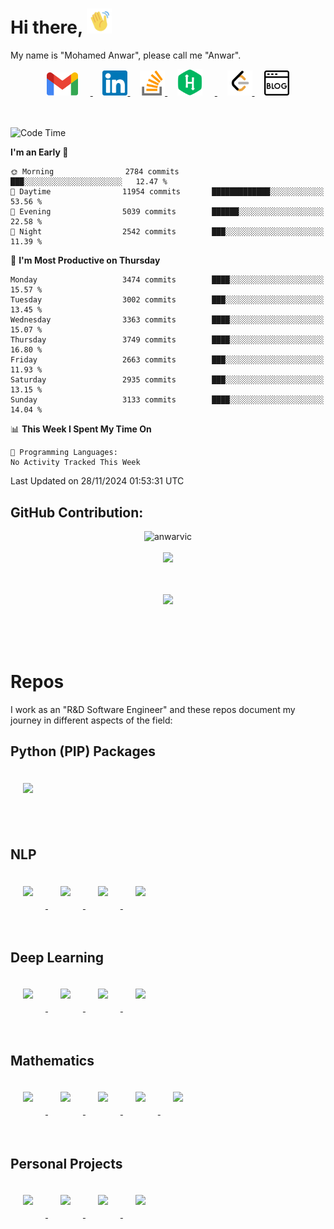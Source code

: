 # Hi there, <img src="assets/hi.gif" width="40px" height="40px">

My name is "Mohamed Anwar", please call me "Anwar".

<div align="center">
    <a href="mailto: mohamedanwarvic@gmail.com">
        <img alt="anwarvic | Gmail" width="50px" style="margin-right:20px" src="assets/gmail_2020.svg" />
    </a>
    &nbsp;&nbsp;&nbsp;
    <a href="https://linkedin.com/in/Anwarvic">
        <img alt="anwarvic | LinkedIn" width="40px" src="assets/linkedin.svg" />
    </a>
    &nbsp;&nbsp;&nbsp;
    <a href="https://stackoverflow.com/users/5612363/anwarvic">
        <img alt="anwarvic | Stackoverflow" width="40px" src="assets/stack-overflow.svg" />
    </a>
    &nbsp;&nbsp;&nbsp;
    <a href="https://www.hackerrank.com/anwarvic" style="texts-decoration:None">
        <img alt="anwarvic | HackerRank" width="40px" style="margin-right:20px" src="assets/hackerrank.svg" />
    </a>
    &nbsp;&nbsp;&nbsp;
    <a href="https://leetcode.com/anwarvic">
        <img alt="anwarvic | LeetCode" width="40px" src="assets/leetcode.png" />
    </a>
    &nbsp;&nbsp;&nbsp;
    <a href="https://anwarvic.github.io">
        <img alt="anwarvic | Blog" width="40px" src="assets/blog.png" />
    </a>
</div>
<br><br>

<!--START_SECTION:waka-->
![Code Time](http://img.shields.io/badge/Code%20Time-359%20hrs%201%20min-blue)

**I'm an Early 🐤** 

```text
🌞 Morning                2784 commits        ███░░░░░░░░░░░░░░░░░░░░░░   12.47 % 
🌆 Daytime                11954 commits       █████████████░░░░░░░░░░░░   53.56 % 
🌃 Evening                5039 commits        ██████░░░░░░░░░░░░░░░░░░░   22.58 % 
🌙 Night                  2542 commits        ███░░░░░░░░░░░░░░░░░░░░░░   11.39 % 
```
📅 **I'm Most Productive on Thursday** 

```text
Monday                   3474 commits        ████░░░░░░░░░░░░░░░░░░░░░   15.57 % 
Tuesday                  3002 commits        ███░░░░░░░░░░░░░░░░░░░░░░   13.45 % 
Wednesday                3363 commits        ████░░░░░░░░░░░░░░░░░░░░░   15.07 % 
Thursday                 3749 commits        ████░░░░░░░░░░░░░░░░░░░░░   16.80 % 
Friday                   2663 commits        ███░░░░░░░░░░░░░░░░░░░░░░   11.93 % 
Saturday                 2935 commits        ███░░░░░░░░░░░░░░░░░░░░░░   13.15 % 
Sunday                   3133 commits        ████░░░░░░░░░░░░░░░░░░░░░   14.04 % 
```


📊 **This Week I Spent My Time On** 

```text
💬 Programming Languages: 
No Activity Tracked This Week
```


 Last Updated on 28/11/2024 01:53:31 UTC
<!--END_SECTION:waka-->

## GitHub Contribution:

<div align="center">
    <img src="https://github-readme-streak-stats.herokuapp.com/?user=anwarvic&theme=radical" alt="anwarvic" />
    <br><br>
    <img src="https://github-readme-activity-graph.vercel.app/graph?username=anwarvic&theme=react-dark" />
</div>

<p align="center">
    <!-- <img src="https://github-readme-stats.vercel.app/api?username=anwarvic&show_icons=true&theme=radical" alt="Anwarvic's github stats"> -->
    <!-- <img src="https://github-readme-stats.vercel.app/api/top-langs/?username=anwarvic&layout=compact&theme=radical" style="padding: 15px" /> -->
    <br><br>
    <img src="https://github-profile-trophy.vercel.app/?username=anwarvic&theme=radical" />
    <br><br>
    
</p>
<br><br>

# Repos

I work as an "R&D Software Engineer" and these repos document my journey in 
different aspects of the field:

## Python (PIP) Packages

<div>
    <a href="https://github.com/Anwarvic/extra-collections">
        <img style="margin:20px" src="https://github-readme-stats.vercel.app/api/pin/?username=anwarvic&repo=extra-collections&theme=radical&custom_title=Anwarvic" />
    </a>
</div>
<br><br>

## NLP

<div>
    <a href="https://github.com/Anwarvic/Dan-Jurafsky--Chris-Manning--NLP">
        <img style="margin:20px" src="https://github-readme-stats.vercel.app/api/pin/?username=anwarvic&repo=Dan-Jurafsky--Chris-Manning--NLP&theme=radical" />
    </a>
    <a href="https://github.com/Anwarvic/CS224n--NLP-with-Deep-Learning">
        <img style="margin:20px" src="https://github-readme-stats.vercel.app/api/pin/?username=anwarvic&repo=CS224n--NLP-with-Deep-Learning&theme=radical" />
    </a>
    <a href="https://github.com/Anwarvic/Stanford_CS224u--NLU-Course">
        <img style="margin:20px" src="https://github-readme-stats.vercel.app/api/pin/?username=anwarvic&repo=Stanford_CS224u--NLU-Course&theme=radical" />
    </a>
    <a href="https://github.com/Anwarvic/COMS_W4705--NLP">
        <img style="margin:20px" src="https://github-readme-stats.vercel.app/api/pin/?username=anwarvic&repo=COMS_W4705--NLP&theme=radical" />
    </a>
</div>
<br><br>

## Deep Learning

<div>
    <a href="https://github.com/Anwarvic/Deep-Learning-Nanodegree">
        <img style="margin:20px" src="https://github-readme-stats.vercel.app/api/pin/?username=anwarvic&repo=Deep-Learning-Nanodegree&theme=radical" />
    </a>
    <a href="https://github.com/Anwarvic/Deep-Learning-Specialization--Coursera">
        <img style="margin:20px" src="https://github-readme-stats.vercel.app/api/pin/?username=anwarvic&repo=Deep-Learning-Specialization--Coursera&theme=radical" />
    </a>
    <a href="https://github.com/Anwarvic/TensorFlow-From-Basics-To-Mastery--Coursera-Specialization">
        <img style="margin:20px" src="https://github-readme-stats.vercel.app/api/pin/?username=anwarvic&repo=TensorFlow-From-Basics-To-Mastery--Coursera-Specialization&theme=radical" />
    </a>
    <a href="https://github.com/Anwarvic/Machine-Learning-Specialization">
        <img style="margin:20px" src="https://github-readme-stats.vercel.app/api/pin/?username=anwarvic&repo=Machine-Learning-Specialization&theme=radical" />
    </a>
</div>
<br><br>

## Mathematics

<div>
    <a href="https://github.com/Anwarvic/Mathematics-for-ML-Specialization">
        <img style="margin:20px" src="https://github-readme-stats.vercel.app/api/pin/?username=anwarvic&repo=Mathematics-for-ML-Specialization&theme=radical" />
    </a>
    <a href="https://github.com/Anwarvic/Calculus-One--Coursera">
        <img style="margin:20px" src="https://github-readme-stats.vercel.app/api/pin/?username=anwarvic&repo=Calculus-One--Coursera&theme=radical" />
    </a>
    <a href="https://github.com/Anwarvic/Calculus-Two--Coursera">
        <img style="margin:20px" src="https://github-readme-stats.vercel.app/api/pin/?username=anwarvic&repo=Calculus-Two--Coursera&theme=radical" />
    </a>
    <a href="https://github.com/Anwarvic/Intro-to-Inferential-Statistics--Udacity">
        <img style="margin:20px" src="https://github-readme-stats.vercel.app/api/pin/?username=anwarvic&repo=Intro-to-Inferential-Statistics--Udacity&theme=radical" />
    </a>
    <a href="https://github.com/Anwarvic/Intro-to-Descriptive-Statistics--Udacity">
        <img style="margin:20px" src="https://github-readme-stats.vercel.app/api/pin/?username=anwarvic&repo=Intro-to-Descriptive-Statistics--Udacity&theme=radical" />
    </a>
</div>
<br><br>

## Personal Projects

<div>
    <a href="https://github.com/Anwarvic/Speaker-Recognition">
        <img style="margin:20px" src="https://github-readme-stats.vercel.app/api/pin/?username=anwarvic&repo=Speaker-Recognition&theme=radical" />
    </a>
    <a href="https://github.com/Anwarvic/Arabic-Speech-Recognition">
        <img style="margin:20px" src="https://github-readme-stats.vercel.app/api/pin/?username=anwarvic&repo=Arabic-Speech-Recognition&theme=radical" />
    </a>
    <a href="https://github.com/Anwarvic/MovieTweets--Search-Engine">
        <img style="margin:20px" src="https://github-readme-stats.vercel.app/api/pin/?username=anwarvic&repo=MovieTweets--Search-Engine&theme=radical" />
    </a>
    <a href="https://github.com/Anwarvic/Tashkeela-Model">
        <img style="margin:20px" src="https://github-readme-stats.vercel.app/api/pin/?username=anwarvic&repo=Tashkeela-Model&theme=radical" />
    </a>
</div>
<br><br>
